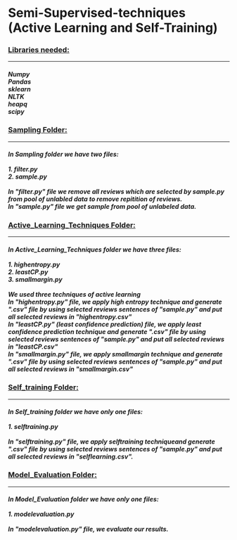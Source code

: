 <h1>Semi-Supervised-techniques (Active Learning and Self-Training)</h1>

<h3> <u>Libraries needed: </u></h3>
<hr>
<h5>Numpy <br> Pandas <br> sklearn <br> NLTK <br> heapq <br> scipy </h5>

<h3> <u> Sampling Folder: </u> </h3>
<hr>
<h5>In Sampling folder we have two files: <br> <br> 1. filter.py <br> 2. sample.py <br> <br>
  In "filter.py" file we remove all reviews which are selected by sample.py from pool of unlabled data to remove repitition of reviews.  <br>
  In "sample.py" file we get sample from pool of unlabeled data. </h5>

<h3> <u> Active_Learning_Techniques Folder: </u> </h3>
<hr>
<h5>In Active_Learning_Techniques folder we have three files: <br> <br> 1. highentropy.py <br> 2. leastCP.py <br> 3. smallmargin.py <br> <br>
 We used three techniques of active learning <br>
 In "highentropy.py" file, we apply high entropy technique and generate ".csv" file by using selected reviews sentences of "sample.py" and put all selected reviews in "highentropy.csv"  <br>
 In "leastCP.py" (least confidence prediction) file, we apply least confidence prediction technique and generate ".csv" file by using selected reviews sentences of "sample.py" and put all selected reviews in "leastCP.csv"  <br> 
In "smallmargin.py" file, we apply smallmargin technique and generate ".csv" file by using selected reviews sentences of "sample.py" and put all selected reviews in "smallmargin.csv"  <br>
</h5>

<h3> <u>Self_training Folder: </u> </h3>
<hr>
<h5>In  Self_training folder we have only one files: <br> <br> 1. selftraining.py <br> <br>
 In "selftraining.py" file, we apply selftraining techniqueand generate ".csv" file by using selected reviews sentences of "sample.py" and put all selected reviews in  "selflearning.csv". <br> </h5>

<h3> <u> Model_Evaluation Folder: </u> </h3>
<hr>
<h5>In  Model_Evaluation folder we have only one files: <br> <br> 1. modelevaluation.py <br> <br>
In "modelevaluation.py" file, we evaluate our results.
</h5>
